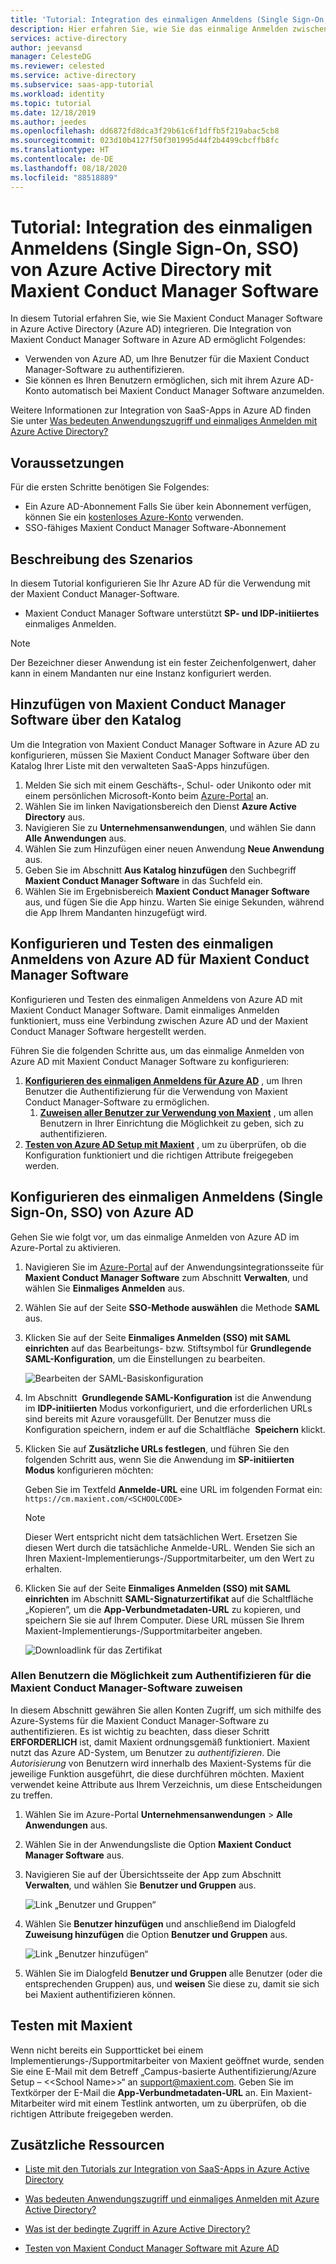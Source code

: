 ```yaml
---
title: 'Tutorial: Integration des einmaligen Anmeldens (Single Sign-On, SSO) von Azure Active Directory mit Maxient Conduct Manager Software | Microsoft-Dokumentation'
description: Hier erfahren Sie, wie Sie das einmalige Anmelden zwischen Azure Active Directory und Maxient Conduct Manager Software konfigurieren.
services: active-directory
author: jeevansd
manager: CelesteDG
ms.reviewer: celested
ms.service: active-directory
ms.subservice: saas-app-tutorial
ms.workload: identity
ms.topic: tutorial
ms.date: 12/18/2019
ms.author: jeedes
ms.openlocfilehash: dd6872fd8dca3f29b61c6f1dffb5f219abac5cb8
ms.sourcegitcommit: 023d10b4127f50f301995d44f2b4499cbcffb8fc
ms.translationtype: HT
ms.contentlocale: de-DE
ms.lasthandoff: 08/18/2020
ms.locfileid: "88518889"
---
```

# <a name="tutorial-azure-active-directory-single-sign-on-sso-integration-with-maxient-conduct-manager-software"></a>Tutorial: Integration des einmaligen Anmeldens (Single Sign-On, SSO) von Azure Active Directory mit Maxient Conduct Manager Software

In diesem Tutorial erfahren Sie, wie Sie Maxient Conduct Manager Software in Azure Active Directory (Azure AD) integrieren. Die Integration von Maxient Conduct Manager Software in Azure AD ermöglicht Folgendes:

* Verwenden von Azure AD, um Ihre Benutzer für die Maxient Conduct Manager-Software zu authentifizieren.
* Sie können es Ihren Benutzern ermöglichen, sich mit ihrem Azure AD-Konto automatisch bei Maxient Conduct Manager Software anzumelden.


Weitere Informationen zur Integration von SaaS-Apps in Azure AD finden Sie unter [Was bedeuten Anwendungszugriff und einmaliges Anmelden mit Azure Active Directory?](https://docs.microsoft.com/azure/active-directory/active-directory-appssoaccess-whatis)

## <a name="prerequisites"></a>Voraussetzungen

Für die ersten Schritte benötigen Sie Folgendes:

* Ein Azure AD-Abonnement Falls Sie über kein Abonnement verfügen, können Sie ein [kostenloses Azure-Konto](https://azure.microsoft.com/free/) verwenden.
* SSO-fähiges Maxient Conduct Manager Software-Abonnement

## <a name="scenario-description"></a>Beschreibung des Szenarios

In diesem Tutorial konfigurieren Sie Ihr Azure AD für die Verwendung mit der Maxient Conduct Manager-Software.


* Maxient Conduct Manager Software unterstützt **SP- und IDP-initiiertes** einmaliges Anmelden.

> [!NOTE]
> Der Bezeichner dieser Anwendung ist ein fester Zeichenfolgenwert, daher kann in einem Mandanten nur eine Instanz konfiguriert werden.

## <a name="adding-maxient-conduct-manager-software-from-the-gallery"></a>Hinzufügen von Maxient Conduct Manager Software über den Katalog

Um die Integration von Maxient Conduct Manager Software in Azure AD zu konfigurieren, müssen Sie Maxient Conduct Manager Software über den Katalog Ihrer Liste mit den verwalteten SaaS-Apps hinzufügen.

1. Melden Sie sich mit einem Geschäfts-, Schul- oder Unikonto oder mit einem persönlichen Microsoft-Konto beim [Azure-Portal](https://portal.azure.com) an.
1. Wählen Sie im linken Navigationsbereich den Dienst **Azure Active Directory** aus.
1. Navigieren Sie zu **Unternehmensanwendungen**, und wählen Sie dann **Alle Anwendungen** aus.
1. Wählen Sie zum Hinzufügen einer neuen Anwendung **Neue Anwendung** aus.
1. Geben Sie im Abschnitt **Aus Katalog hinzufügen** den Suchbegriff **Maxient Conduct Manager Software** in das Suchfeld ein.
1. Wählen Sie im Ergebnisbereich **Maxient Conduct Manager Software** aus, und fügen Sie die App hinzu. Warten Sie einige Sekunden, während die App Ihrem Mandanten hinzugefügt wird.


## <a name="configure-and-test-azure-ad-single-sign-on-for-maxient-conduct-manager-software"></a>Konfigurieren und Testen des einmaligen Anmeldens von Azure AD für Maxient Conduct Manager Software

Konfigurieren und Testen des einmaligen Anmeldens von Azure AD mit Maxient Conduct Manager Software. Damit einmaliges Anmelden funktioniert, muss eine Verbindung zwischen Azure AD und der Maxient Conduct Manager Software hergestellt werden.

Führen Sie die folgenden Schritte aus, um das einmalige Anmelden von Azure AD mit Maxient Conduct Manager Software zu konfigurieren:

1. **[Konfigurieren des einmaligen Anmeldens für Azure AD](#configure-azure-ad-sso)** , um Ihren Benutzer die Authentifizierung für die Verwendung von Maxient Conduct Manager-Software zu ermöglichen.
    1. **[Zuweisen aller Benutzer zur Verwendung von Maxient](#assign-all-users-to-be-able-to-authenticate-for-the-maxient-conduct-manager-software)** , um allen Benutzern in Ihrer Einrichtung die Möglichkeit zu geben, sich zu authentifizieren.
1. **[Testen von Azure AD Setup mit Maxient](#test-with-maxient)** , um zu überprüfen, ob die Konfiguration funktioniert und die richtigen Attribute freigegeben werden.

## <a name="configure-azure-ad-sso"></a>Konfigurieren des einmaligen Anmeldens (Single Sign-On, SSO) von Azure AD

Gehen Sie wie folgt vor, um das einmalige Anmelden von Azure AD im Azure-Portal zu aktivieren.

1. Navigieren Sie im [Azure-Portal](https://portal.azure.com/) auf der Anwendungsintegrationsseite für **Maxient Conduct Manager Software** zum Abschnitt **Verwalten**, und wählen Sie **Einmaliges Anmelden** aus.
1. Wählen Sie auf der Seite **SSO-Methode auswählen** die Methode **SAML** aus.
1. Klicken Sie auf der Seite **Einmaliges Anmelden (SSO) mit SAML einrichten** auf das Bearbeitungs- bzw. Stiftsymbol für **Grundlegende SAML-Konfiguration**, um die Einstellungen zu bearbeiten.

   ![Bearbeiten der SAML-Basiskonfiguration](common/edit-urls.png)

1. Im Abschnitt  **Grundlegende SAML-Konfiguration** ist die Anwendung im **IDP-initiierten** Modus vorkonfiguriert, und die erforderlichen URLs sind bereits mit Azure vorausgefüllt. Der Benutzer muss die Konfiguration speichern, indem er auf die Schaltfläche  **Speichern** klickt.

1. Klicken Sie auf **Zusätzliche URLs festlegen**, und führen Sie den folgenden Schritt aus, wenn Sie die Anwendung im **SP-initiierten Modus** konfigurieren möchten:

    Geben Sie im Textfeld **Anmelde-URL** eine URL im folgenden Format ein: `https://cm.maxient.com/<SCHOOLCODE>`

    > [!NOTE]
    > Dieser Wert entspricht nicht dem tatsächlichen Wert. Ersetzen Sie diesen Wert durch die tatsächliche Anmelde-URL. Wenden Sie sich an Ihren Maxient-Implementierungs-/Supportmitarbeiter, um den Wert zu erhalten.

1. Klicken Sie auf der Seite **Einmaliges Anmelden (SSO) mit SAML einrichten** im Abschnitt **SAML-Signaturzertifikat** auf die Schaltfläche „Kopieren“, um die **App-Verbundmetadaten-URL** zu kopieren, und speichern Sie sie auf Ihrem Computer.  Diese URL müssen Sie Ihrem Maxient-Implementierungs-/Supportmitarbeiter angeben.

    ![Downloadlink für das Zertifikat](common/copy-metadataurl.png)

### <a name="assign-all-users-to-be-able-to-authenticate-for-the-maxient-conduct-manager-software"></a>Allen Benutzern die Möglichkeit zum Authentifizieren für die Maxient Conduct Manager-Software zuweisen

In diesem Abschnitt gewähren Sie allen Konten Zugriff, um sich mithilfe des Azure-Systems für die Maxient Conduct Manager-Software zu authentifizieren.  Es ist wichtig zu beachten, dass dieser Schritt **ERFORDERLICH** ist, damit Maxient ordnungsgemäß funktioniert.  Maxient nutzt das Azure AD-System, um Benutzer zu *authentifizieren*. Die *Autorisierung* von Benutzern wird innerhalb des Maxient-Systems für die jeweilige Funktion ausgeführt, die diese durchführen möchten. Maxient verwendet keine Attribute aus Ihrem Verzeichnis, um diese Entscheidungen zu treffen.

1. Wählen Sie im Azure-Portal **Unternehmensanwendungen** > **Alle Anwendungen** aus.
1. Wählen Sie in der Anwendungsliste die Option **Maxient Conduct Manager Software** aus.
1. Navigieren Sie auf der Übersichtsseite der App zum Abschnitt **Verwalten**, und wählen Sie **Benutzer und Gruppen** aus.

   ![Link „Benutzer und Gruppen“](common/users-groups-blade.png)

1. Wählen Sie **Benutzer hinzufügen** und anschließend im Dialogfeld **Zuweisung hinzufügen** die Option **Benutzer und Gruppen** aus.

    ![Link „Benutzer hinzufügen“](common/add-assign-user.png)

1. Wählen Sie im Dialogfeld **Benutzer und Gruppen** alle Benutzer (oder die entsprechenden Gruppen) aus, und **weisen** Sie diese zu, damit sie sich bei Maxient authentifizieren können.

## <a name="test-with-maxient"></a>Testen mit Maxient 

Wenn nicht bereits ein Supportticket bei einem Implementierungs-/Supportmitarbeiter von Maxient geöffnet wurde, senden Sie eine E-Mail mit dem Betreff „Campus-basierte Authentifizierung/Azure Setup – \<\<School Name\>\>“ an [support@maxient.com](mailto:support@maxient.com). Geben Sie im Textkörper der E-Mail die **App-Verbundmetadaten-URL** an. Ein Maxient-Mitarbeiter wird mit einem Testlink antworten, um zu überprüfen, ob die richtigen Attribute freigegeben werden.  
    
## <a name="additional-resources"></a>Zusätzliche Ressourcen

- [Liste mit den Tutorials zur Integration von SaaS-Apps in Azure Active Directory](https://docs.microsoft.com/azure/active-directory/active-directory-saas-tutorial-list)

- [Was bedeuten Anwendungszugriff und einmaliges Anmelden mit Azure Active Directory?](https://docs.microsoft.com/azure/active-directory/active-directory-appssoaccess-whatis)

- [Was ist der bedingte Zugriff in Azure Active Directory?](https://docs.microsoft.com/azure/active-directory/conditional-access/overview)

- [Testen von Maxient Conduct Manager Software mit Azure AD](https://aad.portal.azure.com/)

